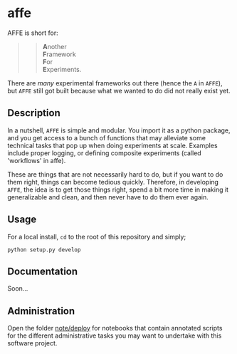 # affe

AFFE is short for: 
>>**A**nother  
>>**F**ramework   
>>**F**or   
>>**E**xperiments.  

There are _many_ experimental frameworks out there (hence the `A` in `AFFE`), but `AFFE` still got built because what we wanted to do did not really exist yet.

## Description

In a nutshell, `AFFE` is simple and modular. You import it as a python package, and you get access to a bunch of functions that may alleviate some technical tasks that pop up when doing experiments at scale.
Examples include proper logging, or defining composite experiments (called 'workflows' in affe). 

These are things that are not necessarily hard to do, but if you want to do them right, things can become tedious quickly. Therefore, in developing `AFFE`, the idea is to get those things right, spend a bit more time in making it generalizable and clean, and then never have to do them ever again.

## Usage

For a local install, `cd` to the root of this repository and simply; 

```
python setup.py develop
```

## Documentation

Soon...

## Administration

Open the folder [note/deploy](./note/deploy) for notebooks that contain annotated scripts for the different administrative tasks you may want to undertake with this software project.
